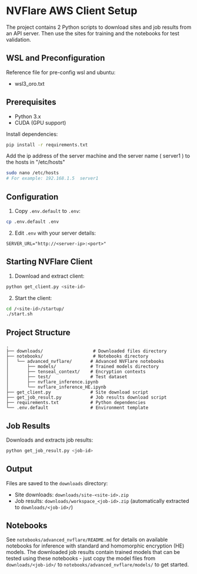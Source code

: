# NVFlare AWS Client Setup
The project contains 2 Python scripts to download sites and job results from an API server.
Then use the sites for training and the notebooks for test validation.

## WSL and Preconfiguration

Reference file for pre-config wsl and ubuntu:
- wsl3_oro.txt

## Prerequisites

- Python 3.x
- CUDA (GPU support)

Install dependencies:

```bash
pip install -r requirements.txt
```

Add the ip address of the server machine and the server name ( server1 ) to the hosts in "/etc/hosts"

```bash
sudo nano /etc/hosts
# For example: 192.168.1.5  server1
```

## Configuration

1. Copy `.env.default` to `.env`:

```bash
cp .env.default .env
```

2. Edit `.env` with your server details:

```
SERVER_URL="http://<server-ip>:<port>"
```

## Starting NVFlare Client

1. Download and extract client:

```bash
python get_client.py <site-id>
```

2. Start the client:

```bash
cd /<site-id>/startup/
./start.sh
```

## Project Structure

```
.
├── downloads/                   # Downloaded files directory
├── notebooks/                   # Notebooks directory
│   └── advanced_nvflare/       # Advanced NVFlare notebooks
│       ├── models/             # Trained models directory
│       ├── tenseal_context/    # Encryption contexts
│       ├── test/               # Test dataset
│       ├── nvflare_inference.ipynb
│       └── nvflare_inference_HE.ipynb
├── get_client.py               # Site download script
├── get_job_result.py           # Job results download script
├── requirements.txt            # Python dependencies
└── .env.default                # Environment template
```

## Job Results

Downloads and extracts job results:

```bash
python get_job_result.py <job-id>
```

## Output

Files are saved to the `downloads` directory:

- Site downloads: `downloads/site-<site-id>.zip`
- Job results: `downloads/workspace_<job-id>.zip` (automatically extracted to `downloads/<job-id>/`)

## Notebooks

See `notebooks/advanced_nvflare/README.md` for details on available notebooks for inference with standard and homomorphic encryption (HE) models. The downloaded job results contain trained models that can be tested using these notebooks - just copy the model files from `downloads/<job-id>/` to `notebooks/advanced_nvflare/models/` to get started.

